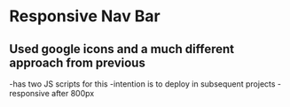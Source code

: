 # Responsive Nav Bar 
## Used google icons and a much different approach from previous 
-has two JS scripts for this 
-intention is to deploy in subsequent projects 
-responsive after 800px 
